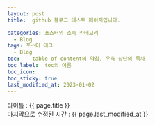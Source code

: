 ```yaml
---
layout: post
title:  github 블로그 테스트 페이지입니다.

categories: 포스터의 소속 카테고리
  - Blog
tags: 포스터 태그
  - Blog
toc:	table of content의 약칭, 우측 상단의 목차
toc_label:	toc의 이름
toc_icon:
toc_sticky:	true
last_modified_at: 2023-01-02
---
```


타이틀 : {{ page.title }} <br>
마지막으로 수정된 시간 : {{ page.last_modified_at }}<br><br>

<script src="https://gist.github.com/yeonsoo1229/3545a8349c838da25e68372dc1bf8b16.js"></script>
